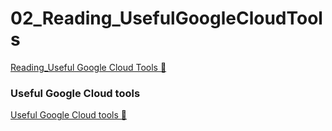 # 02_Reading_UsefulGoogleCloudTools

[Reading_Useful Google Cloud Tools &#128279;](https://www.coursera.org/learn/introduction-to-security-principles-in-cloud-computing/supplement/ulylF/useful-google-cloud-tools)

### Useful Google Cloud tools

[Useful Google Cloud tools 🔗](https://1drv.ms/b/c/526c45566c8c239a/EQOGEdjdhsRIll_k6YxoJ1MBLWvQMEYBaLaEXYap1SnnDA?e=TQ4Elq)
